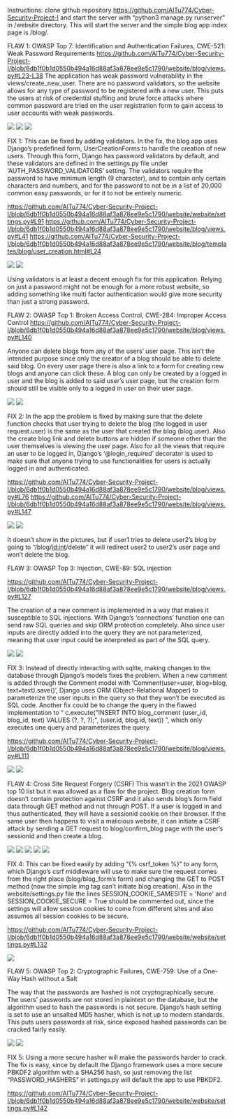 Instructions: clone github repository https://github.com/AlTu774/Cyber-Security-Project-I
and start the server with “python3 manage.py runserver” in /website directory. This will start the server and the simple blog app index page is /blog/.


FLAW 1: OWASP Top 7: Identification and Authentication Failures,
CWE-521: Weak Password Requirements
https://github.com/AlTu774/Cyber-Security-Project-I/blob/6db1f0b1d0550b494a16d88af3a878ee9e5c1790/website/blog/views.py#L23-L38
The application has weak password vulnerability in the views/create_new_user. There are no password validators, so the website allows for any type of password to be registered with a new user. This puts the users at risk of credential stuffing and brute force attacks where common password are tried on the user registration form to gain access to user accounts with weak passwords.

<img src=https://github.com/AlTu774/Cyber-Security-Project-I/blob/main/screenshots/flaw-1-before-1.png>
<img src=https://github.com/AlTu774/Cyber-Security-Project-I/blob/main/screenshots/flaw-1-before-2.png>
<img src=https://github.com/AlTu774/Cyber-Security-Project-I/blob/main/screenshots/flaw-1-before-3.png>

FIX 1: This can be fixed by adding validators. In the fix, the blog app uses Django’s predefined form, UserCreationForms to handle the creation of new users. Through this form, Django has password validators by default, and these validators are defined in the settings.py file under ‘AUTH_PASSWORD_VALIDATORS’ setting. The validators require the password to have minimum length (9 character), and to contain only certain characters and numbers, and for the password to not be in a list of 20,000 common easy passwords, or for it to not be entirely numeric.

https://github.com/AlTu774/Cyber-Security-Project-I/blob/6db1f0b1d0550b494a16d88af3a878ee9e5c1790/website/website/settings.py#L91
https://github.com/AlTu774/Cyber-Security-Project-I/blob/6db1f0b1d0550b494a16d88af3a878ee9e5c1790/website/blog/views.py#L41
https://github.com/AlTu774/Cyber-Security-Project-I/blob/6db1f0b1d0550b494a16d88af3a878ee9e5c1790/website/blog/templates/blog/user_creation.html#L24

<img src=https://github.com/AlTu774/Cyber-Security-Project-I/blob/main/screenshots/flaw-1-after-1.png>
<img src=https://github.com/AlTu774/Cyber-Security-Project-I/blob/main/screenshots/flaw-1-after-2.png>

Using validators is at least a decent enough fix for this application. Relying on just a password might not be enough for a more robust website, so adding something like multi factor authentication would give more security than just a strong password.


FLAW 2: OWASP Top 1: Broken Access Control,
CWE-284: Improper Access Control
https://github.com/AlTu774/Cyber-Security-Project-I/blob/6db1f0b1d0550b494a16d88af3a878ee9e5c1790/website/blog/views.py#L140

Anyone can delete blogs from any of the users’ user page. This isn’t the intended purpose since only the creator of a blog should be able to delete said blog. On every user page there is also a link to a form for creating new blogs and anyone can click these. A blog can only be created by a logged in user and the blog is added to said user’s user page, but the creation form should still be visible only to a logged in user on their user page.

<img src=https://github.com/AlTu774/Cyber-Security-Project-I/blob/main/screenshots/flaw-2-before-1.png>
<img src=https://github.com/AlTu774/Cyber-Security-Project-I/blob/main/screenshots/flaw-2-before-2.png>

FIX 2: In the app the problem is fixed by making sure that the delete function checks that user trying to delete the blog (the logged in user request.user) is the same as the user that created the blog (blog.user). Also the create blog link and delete buttons are hidden if someone other than the user themselves is viewing the user page. Also for all the views that require an user to be logged in, Django’s ‘@login_required’ decorator is used to make sure that anyone trying to use functionalities for users is actually logged in and authenticated.

https://github.com/AlTu774/Cyber-Security-Project-I/blob/6db1f0b1d0550b494a16d88af3a878ee9e5c1790/website/blog/views.py#L76
https://github.com/AlTu774/Cyber-Security-Project-I/blob/6db1f0b1d0550b494a16d88af3a878ee9e5c1790/website/blog/views.py#L147

<img src=https://github.com/AlTu774/Cyber-Security-Project-I/blob/main/screenshots/flaw-2-after-1.png>
<img src=https://github.com/AlTu774/Cyber-Security-Project-I/blob/main/screenshots/flaw-2-after-2.png>

It doesn’t show in the pictures, but if user1 tries to delete user2’s blog  by going to  “/blog/<id:int>/delete” it will redirect user2 to user2’s user page and won’t delete the blog.



FLAW 3: OWASP Top 3: Injection,
CWE-89: SQL injection

https://github.com/AlTu774/Cyber-Security-Project-I/blob/6db1f0b1d0550b494a16d88af3a878ee9e5c1790/website/blog/views.py#L127

The creation of a new comment is implemented in a way that makes it susceptible to SQL injections. With Django’s ‘connections’ function one can send raw SQL queries and skip ORM protection completely. Also since user inputs are directly added into the query they are not parameterized, meaning that user input could be interpreted as part of the SQL query.

<img src=https://github.com/AlTu774/Cyber-Security-Project-I/blob/main/screenshots/flaw-3-before-1.png>
<img src=https://github.com/AlTu774/Cyber-Security-Project-I/blob/main/screenshots/flaw-3-before-2.png>

FIX 3: Instead of directly interacting with sqlite, making changes to the database through Django’s models fixes the problem. When a new comment is added through the Comment model with ‘Comment(user=user, blog=blog, text=text).save()’, Django uses ORM (Object-Relational Mapper) to parameterize the user inputs in the query so that they won’t be executed as SQL code. Another fix could be to change the query in the flawed implementation to “  c.execute("INSERT INTO blog_comment (user_id, blog_id, text) VALUES (?, ?, ?);", (user.id, blog.id, text))  ”, which only executes one query and parameterizes the query.

https://github.com/AlTu774/Cyber-Security-Project-I/blob/6db1f0b1d0550b494a16d88af3a878ee9e5c1790/website/blog/views.py#L111

<img src=https://github.com/AlTu774/Cyber-Security-Project-I/blob/main/screenshots/flaw-3-after-1.png>
<img src=https://github.com/AlTu774/Cyber-Security-Project-I/blob/main/screenshots/flaw-3-after-2.png>


FLAW 4: Cross Site Request Forgery (CSRF)
This wasn’t in the 2021 OWASP top 10 list but it was allowed as a flaw for the project. Blog creation form doesn’t contain protection against CSRF and it also sends blog’s form field data through GET method and not through POST. If a user is logged in and thus authenticated, they will have a sessionid cookie on their browser. If the same user then happens to visit a malicious website, it can initiate a CSRF attack by sending a GET request to blog/confirm_blog page with the user’s sessionid and then create a blog.

<img src=https://github.com/AlTu774/Cyber-Security-Project-I/blob/main/screenshots/flaw-4-before-1.png>
<img src=https://github.com/AlTu774/Cyber-Security-Project-I/blob/main/screenshots/flaw-4-before-2.png>
<img src=https://github.com/AlTu774/Cyber-Security-Project-I/blob/main/screenshots/flaw-4-before-3.png>
<img src=https://github.com/AlTu774/Cyber-Security-Project-I/blob/main/screenshots/flaw-4-before-4.png>
<img src=https://github.com/AlTu774/Cyber-Security-Project-I/blob/main/screenshots/flaw-4-before-5.png>

FIX 4: This can be fixed easily by adding “{% csrf_token %}” to any form, which Django’s csrf middleware will use to make sure the request comes from the right place (blog/blog_form’s form) and changing the GET to POST method (now the simple img tag can’t initiate blog creation). Also in the website/settings.py file the lines SESSION_COOKIE_SAMESITE = 'None' and
SESSION_COOKIE_SECURE = True should be commented out, since the settings will allow session cookies to come from different sites and also assumes all session cookies to be secure.

https://github.com/AlTu774/Cyber-Security-Project-I/blob/6db1f0b1d0550b494a16d88af3a878ee9e5c1790/website/website/settings.py#L132

<img src=https://github.com/AlTu774/Cyber-Security-Project-I/blob/main/screenshots/flaw-4-after-1.png>


FLAW 5: OWASP Top 2: Cryptographic Failures,
CWE-759: Use of a One-Way Hash without a Salt 

The way that the passwords are hashed is not cryptographically secure. The users’ passwords are not stored in plaintext on the database, but the algorithm used to hash the passwords is not secure. Django’s hash setting is set to use an unsalted MD5 hasher, which is not up to modern standards. This puts users passwords at risk, since exposed hashed passwords can be cracked fairly easily.

<img src=https://github.com/AlTu774/Cyber-Security-Project-I/blob/main/screenshots/flaw-5-before-1.png>
<img src=https://github.com/AlTu774/Cyber-Security-Project-I/blob/main/screenshots/flaw-5-before-2.png>

FIX 5: Using a more secure hasher will make the passwords harder to crack. The fix is easy, since by default the Django framework uses a more secure PBKDF2 algorithm with a SHA256 hash, so just removing the list “PASSWORD_HASHERS” in settings.py will default the app to use PBKDF2.

https://github.com/AlTu774/Cyber-Security-Project-I/blob/6db1f0b1d0550b494a16d88af3a878ee9e5c1790/website/website/settings.py#L142
